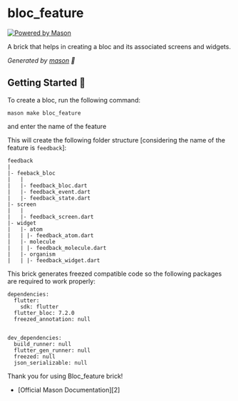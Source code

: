 # bloc_feature

[![Powered by Mason](https://img.shields.io/endpoint?url=https%3A%2F%2Ftinyurl.com%2Fmason-badge)](https://github.com/felangel/mason)

A brick that helps in creating a bloc and its associated screens and widgets.

_Generated by [mason][1] 🧱_

## Getting Started 🚀

To create a bloc, run the following command:

    mason make bloc_feature

and enter the name of the feature

This will create the following folder structure [considering the name of the feature is `feedback`]:

    feedback
    |
    |- feeback_bloc
    |   |
    |   |- feedback_bloc.dart
    |   |- feedback_event.dart
    |   |- feedback_state.dart
    |- screen
    |   |
    |   |- feedback_screen.dart
    |- widget
    |   |- atom
    |   | |- feedback_atom.dart
    |   |- molecule
    |   | |- feedback_molecule.dart
    |   |- organism
    |   | |- feedback_widget.dart

This brick generates freezed compatible code so the following packages are required to work properly:

```
dependencies:
  flutter:
    sdk: flutter
  flutter_bloc: 7.2.0
  freezed_annotation: null


dev_dependencies:
  build_runner: null
  flutter_gen_runner: null
  freezed: null
  json_serializable: null

```

Thank you for using Bloc_feature brick!

- [Official Mason Documentation][2]

[1]: https://github.com/felangel/mason
